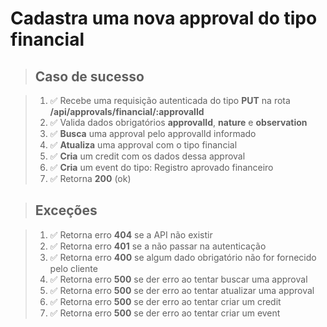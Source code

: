 # Cadastra uma nova approval do tipo financial

> ## Caso de sucesso

> 1. ✅ Recebe uma requisição autenticada do tipo **PUT** na rota **/api/approvals/financial/:approvalId**
> 2. ✅ Valida dados obrigatórios **approvalId**, **nature** e **observation**
> 3. ✅ **Busca** uma approval pelo approvalId informado
> 4. ✅ **Atualiza** uma approval com o tipo financial
> 5. ✅ **Cria** um credit com os dados dessa approval
> 6. ✅ **Cria** um event do tipo: Registro aprovado financeiro
> 7. ✅ Retorna **200** (ok)

> ## Exceções

> 1. ✅ Retorna erro **404** se a API não existir
> 2. ✅ Retorna erro **401** se a não passar na autenticação
> 3. ✅ Retorna erro **400** se algum dado obrigatório não for fornecido pelo cliente
> 4. ✅ Retorna erro **500** se der erro ao tentar buscar uma approval
> 4. ✅ Retorna erro **500** se der erro ao tentar atualizar uma approval
> 5. ✅ Retorna erro **500** se der erro ao tentar criar um credit
> 6. ✅ Retorna erro **500** se der erro ao tentar criar um event

